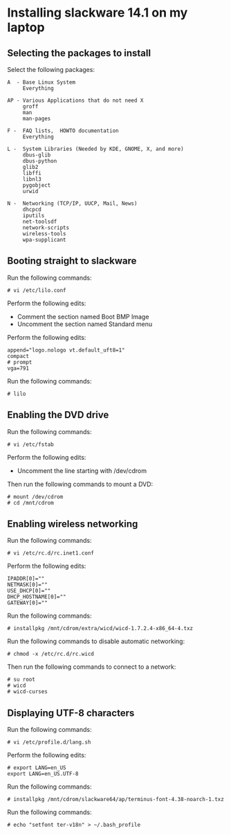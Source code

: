 Installing slackware 14.1 on my laptop
======================================

Selecting the packages to install
---------------------------------
Select the following packages:

    A  - Base Linux System
         Everything

    AP - Various Applications that do not need X
         groff
         man
         man-pages

    F -  FAQ lists,  HOWTO documentation
         Everything

    L -  System Libraries (Needed by KDE, GNOME, X, and more)
         dbus-glib
         dbus-python
         glib2
         libffi
         libnl3
         pygobject
         urwid

    N -  Networking (TCP/IP, UUCP, Mail, News)
         dhcpcd
         iputils
         net-toolsdf
         network-scripts
         wireless-tools
         wpa-supplicant

Booting straight to slackware
-----------------------------
Run the following commands:

    # vi /etc/lilo.conf

Perform the following edits:

- Comment the section named Boot BMP Image
- Uncomment the section named Standard menu

Perform the following edits:

    append="logo.nologo vt.default_uft8=1"
    compact
    # prompt
    vga=791

Run the following commands:

    # lilo

Enabling the DVD drive
----------------------
Run the following commands:

    # vi /etc/fstab

Perform the following edits:

- Uncomment the line starting with /dev/cdrom

Then run the following commands to mount a DVD:

    # mount /dev/cdrom
    # cd /mnt/cdrom

Enabling wireless networking
----------------------------
Run the following commands:

    # vi /etc/rc.d/rc.inet1.conf

Perform the following edits:

    IPADDR[0]=""
    NETMASK[0]=""
    USE_DHCP[0]=""
    DHCP_HOSTNAME[0]=""
    GATEWAY[0]=""

Run the following commands:

    # installpkg /mnt/cdrom/extra/wicd/wicd-1.7.2.4-x86_64-4.txz

Run the following commands to disable automatic networking:

    # chmod -x /etc/rc.d/rc.wicd

Then run the following commands to connect to a network:

    # su root
    # wicd
    # wicd-curses

Displaying UTF-8 characters
---------------------------
Run the following commands:

    # vi /etc/profile.d/lang.sh

Perform the following edits:

    # export LANG=en_US
    export LANG=en_US.UTF-8

Run the following commands:

    # installpkg /mnt/cdrom/slackware64/ap/terminus-font-4.38-noarch-1.txz

Run the following commands:

    # echo "setfont ter-v18n" > ~/.bash_profile
